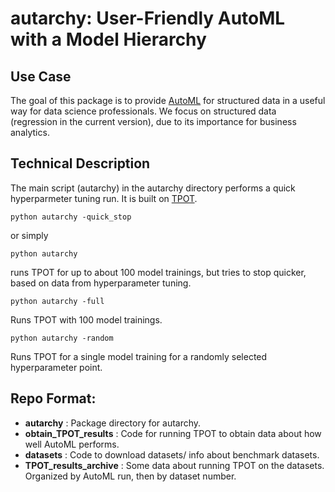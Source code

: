 # autarchy: User-Friendly AutoML with a Model Hierarchy

## Use Case

The goal of this package is to provide [AutoML](https://en.wikipedia.org/wiki/Automated_machine_learning) 
for structured data in a useful way for data science professionals.
We focus on structured data (regression in the current version), due to its importance for business analytics.


## Technical Description
The main script (autarchy) in the autarchy directory performs a quick hyperparmeter tuning run.  It is built on [TPOT](http://epistasislab.github.io/tpot/).  

```
python autarchy -quick_stop
```
or simply
```
python autarchy
```
runs TPOT for up to about 100 model trainings, but tries to stop quicker, based on data from hyperparameter tuning. 
```
python autarchy -full
```
Runs TPOT with 100 model trainings.  
```
python autarchy -random
```
Runs TPOT for a single model training for a randomly selected hyperparameter point.


## Repo Format:
- **autarchy** : Package directory for autarchy.
- **obtain_TPOT_results** : Code for running TPOT to obtain data about how well AutoML performs.
- **datasets** : Code to download datasets/ info about benchmark datasets.
- **TPOT_results_archive** : Some data about running TPOT on the datasets.  Organized by AutoML run, then by dataset number.
